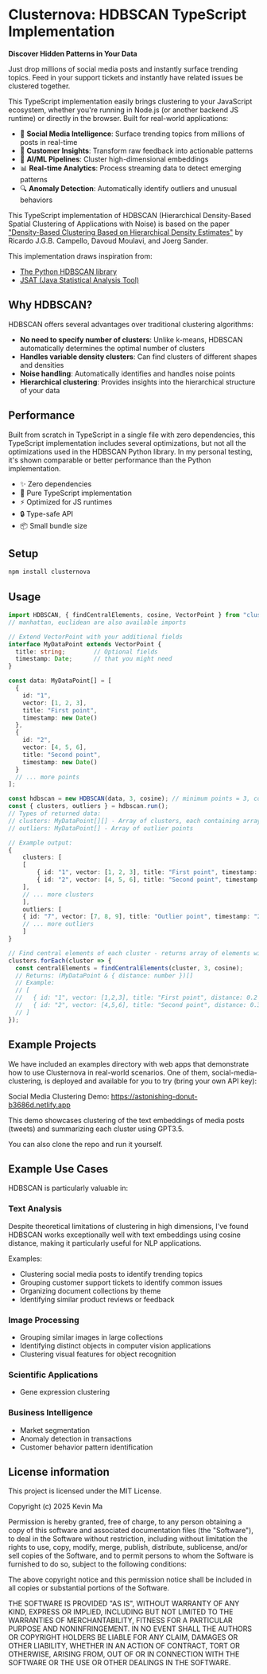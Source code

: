 # Clusternova: HDBSCAN TypeScript Implementation

**Discover Hidden Patterns in Your Data**

Just drop millions of social media posts and instantly surface trending topics. Feed in your support tickets and instantly have related issues be clustered together.

This TypeScript implementation easily brings clustering to your JavaScript ecosystem, whether you're running in Node.js (or another backend JS runtime) or directly in the browser. Built for real-world applications:

- 📱 **Social Media Intelligence**: Surface trending topics from millions of posts in real-time
- 🎯 **Customer Insights**: Transform raw feedback into actionable patterns
- 🤖 **AI/ML Pipelines**: Cluster high-dimensional embeddings
- 📊 **Real-time Analytics**: Process streaming data to detect emerging patterns
- 🔍 **Anomaly Detection**: Automatically identify outliers and unusual behaviors

This TypeScript implementation of HDBSCAN (Hierarchical Density-Based Spatial Clustering of Applications with Noise) is based on the paper ["Density-Based Clustering Based on Hierarchical Density Estimates"](https://link.springer.com/chapter/10.1007/978-3-642-37456-2_14) by Ricardo J.G.B. Campello, Davoud Moulavi, and Joerg Sander.

This implementation draws inspiration from:

- [The Python HDBSCAN library](https://hdbscan.readthedocs.io/en/latest/how_hdbscan_works.html)
- [JSAT (Java Statistical Analysis Tool)](https://github.com/EdwardRaff/JSAT)

## Why HDBSCAN?

HDBSCAN offers several advantages over traditional clustering algorithms:

- **No need to specify number of clusters**: Unlike k-means, HDBSCAN automatically determines the optimal number of clusters
- **Handles variable density clusters**: Can find clusters of different shapes and densities
- **Noise handling**: Automatically identifies and handles noise points
- **Hierarchical clustering**: Provides insights into the hierarchical structure of your data

## Performance

Built from scratch in TypeScript in a single file with zero dependencies, this TypeScript implementation includes several optimizations, but not all the optimizations used in the HDBSCAN Python library. In my personal testing, it's shown comparable or better performance than the Python implementation.

- ✨ Zero dependencies
- 🚀 Pure TypeScript implementation
- ⚡️ Optimized for JS runtimes
- 🔒 Type-safe API
- 📦 Small bundle size

## Setup

```bash
npm install clusternova
```

## Usage

```typescript
import HDBSCAN, { findCentralElements, cosine, VectorPoint } from "clusternova";
// manhattan, euclidean are also available imports

// Extend VectorPoint with your additional fields
interface MyDataPoint extends VectorPoint {
  title: string;        // Optional fields
  timestamp: Date;      // that you might need
}

const data: MyDataPoint[] = [
  {
    id: "1",
    vector: [1, 2, 3],
    title: "First point",
    timestamp: new Date()
  },
  {
    id: "2",
    vector: [4, 5, 6],
    title: "Second point",
    timestamp: new Date()
  }
  // ... more points
];

const hdbscan = new HDBSCAN(data, 3, cosine); // minimum points = 3, cosine distance metric
const { clusters, outliers } = hdbscan.run();
// Types of returned data:
// clusters: MyDataPoint[][] - Array of clusters, each containing array of your data points
// outliers: MyDataPoint[] - Array of outlier points

// Example output:
{
    clusters: [
    [
        { id: "1", vector: [1, 2, 3], title: "First point", timestamp: "2024-01-01..." },
        { id: "2", vector: [4, 5, 6], title: "Second point", timestamp: "2024-01-01..." }
    ],
    // ... more clusters
    ],
    outliers: [
    { id: "7", vector: [7, 8, 9], title: "Outlier point", timestamp: "2024-01-01..." }
    // ... more outliers
    ]
}

// Find central elements of each cluster - returns array of elements with distance field (distance from the center of the cluster)
clusters.forEach(cluster => {
  const centralElements = findCentralElements(cluster, 3, cosine);
  // Returns: (MyDataPoint & { distance: number })[]
  // Example:
  // [
  //   { id: "1", vector: [1,2,3], title: "First point", distance: 0.2 },
  //   { id: "2", vector: [4,5,6], title: "Second point", distance: 0.3 }
  // ]
});

```

## Example Projects

We have included an examples directory with web apps that demonstrate how to use Clusternova in real-world scenarios. One of them, social-media-clustering, is deployed and available for you to try (bring your own API key):

Social Media Clustering Demo: https://astonishing-donut-b3686d.netlify.app

This demo showcases clustering of the text embeddings of media posts (tweets) and summarizing each cluster using GPT3.5.

You can also clone the repo and run it yourself.

## Example Use Cases

HDBSCAN is particularly valuable in:

### Text Analysis

Despite theoretical limitations of clustering in high dimensions, I've found HDBSCAN works exceptionally well with text embeddings using cosine distance, making it particularly useful for NLP applications.

Examples:

- Clustering social media posts to identify trending topics
- Grouping customer support tickets to identify common issues
- Organizing document collections by theme
- Identifying similar product reviews or feedback

### Image Processing

- Grouping similar images in large collections
- Identifying distinct objects in computer vision applications
- Clustering visual features for object recognition

### Scientific Applications

- Gene expression clustering

### Business Intelligence

- Market segmentation
- Anomaly detection in transactions
- Customer behavior pattern identification

## License information

This project is licensed under the MIT License.

Copyright (c) 2025 Kevin Ma

Permission is hereby granted, free of charge, to any person obtaining a copy of this software and associated documentation files (the "Software"), to deal in the Software without restriction, including without limitation the rights to use, copy, modify, merge, publish, distribute, sublicense, and/or sell copies of the Software, and to permit persons to whom the Software is furnished to do so, subject to the following conditions:

The above copyright notice and this permission notice shall be included in all
copies or substantial portions of the Software.

THE SOFTWARE IS PROVIDED "AS IS", WITHOUT WARRANTY OF ANY KIND, EXPRESS OR IMPLIED, INCLUDING BUT NOT LIMITED TO THE WARRANTIES OF MERCHANTABILITY, FITNESS FOR A PARTICULAR PURPOSE AND NONINFRINGEMENT. IN NO EVENT SHALL THE AUTHORS OR COPYRIGHT HOLDERS BE LIABLE FOR ANY CLAIM, DAMAGES OR OTHER LIABILITY, WHETHER IN AN ACTION OF CONTRACT, TORT OR OTHERWISE, ARISING FROM, OUT OF OR IN CONNECTION WITH THE SOFTWARE OR THE USE OR OTHER DEALINGS IN THE SOFTWARE.
